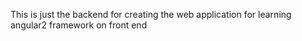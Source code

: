 This is just the backend for creating the web application for learning angular2 framework on front end
